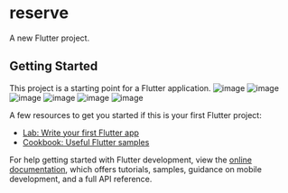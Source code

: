 # reserve

A new Flutter project.

## Getting Started

This project is a starting point for a Flutter application.
![image](https://github.com/Prajwalu-13/reserve/assets/91476073/47c3466c-889d-4667-931a-f30a0b4f8bc5)
![image](https://github.com/Prajwalu-13/reserve/assets/91476073/529d11c3-869a-4fe4-8dd9-365d6663a91a)
![image](https://github.com/Prajwalu-13/reserve/assets/91476073/856e4a06-3d49-4e98-a178-72e5a9800b1e)
![image](https://github.com/Prajwalu-13/reserve/assets/91476073/38ddd6a3-24be-450d-82c4-53c0c1f5a799)
![image](https://github.com/Prajwalu-13/reserve/assets/91476073/b375d612-1fcf-40f4-be89-2166d906f397)
![image](https://github.com/Prajwalu-13/reserve/assets/91476073/0a4af075-1c37-46ae-a2b7-e4d917bbf6b7)





A few resources to get you started if this is your first Flutter project:

- [Lab: Write your first Flutter app](https://docs.flutter.dev/get-started/codelab)
- [Cookbook: Useful Flutter samples](https://docs.flutter.dev/cookbook)

For help getting started with Flutter development, view the
[online documentation](https://docs.flutter.dev/), which offers tutorials,
samples, guidance on mobile development, and a full API reference.

